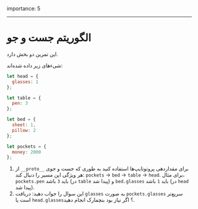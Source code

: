 importance: 5

---

# الگوریتم جست و جو

این تمرین دو بخش دارد.

شیءهای زیر داده شده‌اند:

```js
let head = {
  glasses: 1
};

let table = {
  pen: 3
};

let bed = {
  sheet: 1,
  pillow: 2
};

let pockets = {
  money: 2000
};
```

1. از `__proto__` برای مقداردهی پروتوتایپ‌ها استفاده کنید به طوری که جست و جوی هر ویژگی این مسیر را دنبال کند: `pockets` -> `bed` -> `table` -> `head`. برای مثال، `pockets.pen` باید `3` باشد (در `table` پیدا شد) و `bed.glasses` باید `1` باشد (در `head` پیدا شد).
2. این سوال را جواب دهید: دریافت `glasses` به صورت `pockets.glasses` سریع‌تر است یا `head.glasses`؟ اگر نیاز بود بنچمارک انجام دهید.
